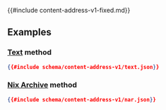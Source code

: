 {{#include content-address-v1-fixed.md}}

## Examples

### [Text](file:///home/jcericson/src/nix/4/build-linux-clang/src/nix-manual/manual/store/store-object/content-address.html#method-text) method

```json
{{#include schema/content-address-v1/text.json}}
```

### [Nix Archive](file:///home/jcericson/src/nix/4/build-linux-clang/src/nix-manual/manual/store/store-object/content-address.html#method-nix-archive) method

```json
{{#include schema/content-address-v1/nar.json}}
```

<!-- need to convert YAML to JSON first
## Raw Schema

[JSON Schema for Hash v1](schema/content-address-v1.json)
-->
